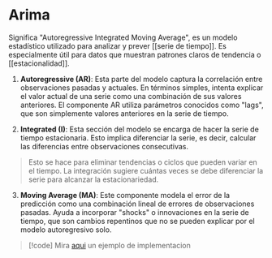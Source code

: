 
# Arima

Significa "Autoregressive Integrated Moving Average", es un modelo estadístico utilizado para analizar y prever [[serie de tiempo]]. Es especialmente útil para datos que muestran patrones claros de tendencia o [[estacionalidad]].

1. **Autoregressive (AR)**: Esta parte del modelo captura la correlación entre observaciones pasadas y actuales. En términos simples, intenta explicar el valor actual de una serie como una combinación de sus valores anteriores. El componente AR utiliza parámetros conocidos como "lags", que son simplemente valores anteriores en la serie de tiempo.

2. **Integrated (I)**: Esta sección del modelo se encarga de hacer la serie de tiempo estacionaria. Esto implica diferenciar la serie, es decir, calcular las diferencias entre observaciones consecutivas. 

>Esto se hace para eliminar tendencias o ciclos que pueden variar en el tiempo. La integración sugiere cuántas veces se debe diferenciar la serie para alcanzar la estacionariedad.

3. **Moving Average (MA)**: Este componente modela el error de la predicción como una combinación lineal de errores de observaciones pasadas. Ayuda a incorporar "shocks" o innovaciones en la serie de tiempo, que son cambios repentinos que no se pueden explicar por el modelo autoregresivo solo.

>[!code] Mira [aqui](https://www.youtube.com/watch?v=GBy8TJF9vLU) un ejemplo de implementacion
